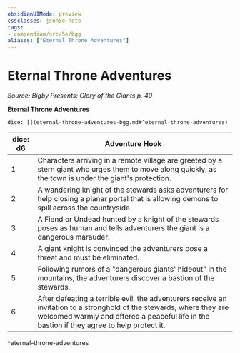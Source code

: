 ```yaml
---
obsidianUIMode: preview
cssclasses: json5e-note
tags:
- compendium/src/5e/bgg
aliases: ["Eternal Throne Adventures"]
---
```

# Eternal Throne Adventures
*Source: Bigby Presents: Glory of the Giants p. 40* 

**Eternal Throne Adventures**

`dice: [](eternal-throne-adventures-bgg.md#^eternal-throne-adventures)`

| dice: d6 | Adventure Hook |
|----------|----------------|
| 1 | Characters arriving in a remote village are greeted by a stern giant who urges them to move along quickly, as the town is under the giant's protection. |
| 2 | A wandering knight of the stewards asks adventurers for help closing a planar portal that is allowing demons to spill across the countryside. |
| 3 | A Fiend or Undead hunted by a knight of the stewards poses as human and tells adventurers the giant is a dangerous marauder. |
| 4 | A giant knight is convinced the adventurers pose a threat and must be eliminated. |
| 5 | Following rumors of a "dangerous giants' hideout" in the mountains, the adventurers discover a bastion of the stewards. |
| 6 | After defeating a terrible evil, the adventurers receive an invitation to a stronghold of the stewards, where they are welcomed warmly and offered a peaceful life in the bastion if they agree to help protect it. |
^eternal-throne-adventures